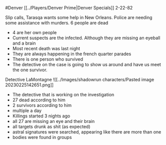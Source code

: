 #Denver
[[../Players/Denver Prime|Denver Specials]]
2-22-82

Slip calls, 
Tarasqa wants some help in New Orleans. Police are needing some assistance with murders. 
6 people are dead
- 4 are her own people
- Current suspects are the infected. Although they are missing an eyeball and a brain
- Most recent death was last night
- They are always happening in the french quarter parades
- There is one person who survived
- The detective on the case is going to show us around and have us meet the one survivor.

Detective LaMontagne
![[../Images/shadowrun characters/Pasted image 20230225142651.png]]
- The detective that is working on the investigation
- 27 dead according to him
- 2 survivors according to him
- multiple a day
- Killings started 3 nights ago
- all 27 are missing an eye and their brain
- all targets drunk as shit (as expected)
- astral signatures were searched, appearing like there are more than one
- bodies were found in groups